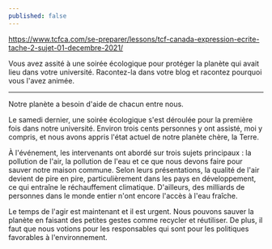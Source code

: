 ```yaml
---
published: false
---
```

https://www.tcfca.com/se-preparer/lessons/tcf-canada-expression-ecrite-tache-2-sujet-01-decembre-2021/

Vous avez assité à une soirée écologique pour protéger la planète qui avait lieu dans votre université. Racontez-la dans votre blog et racontez pourquoi vous l'avez animée.

---

Notre planète a besoin d'aide de chacun entre nous.

Le samedi dernier, une soirée écologique s'est déroulée pour la première fois dans notre université. Environ trois cents personnes y ont assisté, moi y compris, et nous avons appris l'état actuel de notre planète chère, la Terre.

À l'événement, les intervenants ont abordé sur trois sujets principaux : la pollution de l'air, la pollution de l'eau et ce que nous devons faire pour sauver notre maison commune. Selon leurs présentations, la qualité de l'air devient de pire en pire, particulièrement dans les pays en développement, ce qui entraîne le réchauffement climatique. D'ailleurs, des milliards de personnes dans le monde entier n'ont encore l'accès à l'eau fraîche.

Le temps de l'agir est maintenant et il est urgent. Nous pouvons sauver la planète en faisant des petites gestes comme recycler et réutiliser. De plus, il faut que nous votions pour les responsables qui sont pour les politiques favorables à l'environnement.
